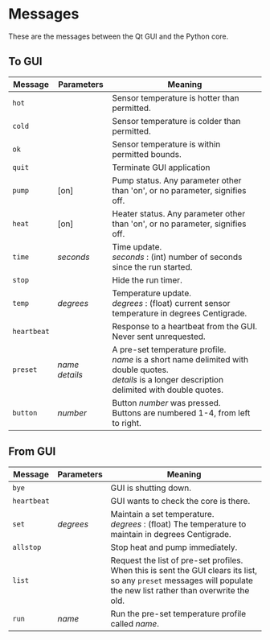 # Messages

These are the messages between the Qt GUI and the Python core.

## To GUI

Message|Parameters|Meaning
---|---|---
`hot` | | Sensor temperature is hotter than permitted.
`cold` | | Sensor temperature is colder than permitted.
`ok` | | Sensor temperature is within permitted bounds.
`quit` | | Terminate GUI application
`pump` | [on] | Pump status. Any parameter other than 'on', or no parameter, signifies off.
`heat` | [on] | Heater status. Any parameter other than 'on', or no parameter, signifies off.
`time` | *seconds* | Time update.<br> *seconds* : (int) number of seconds since the run started.
`stop` | | Hide the run timer.
`temp` | *degrees* | Temperature update.<br> *degrees* : (float) current sensor temperature in degrees Centigrade. 
`heartbeat` | | Response to a heartbeat from the GUI. Never sent unrequested.
`preset` | *name* *details* | A pre-set temperature profile.<br>*name* is a short name delimited with double quotes.<br>*details* is a longer description delimited with double quotes.
`button` | *number* | Button *number* was pressed.<br>Buttons are numbered 1-4, from left to right.


## From GUI

Message|Parameters|Meaning
---|---|---
`bye` | | GUI is shutting down.
`heartbeat` | | GUI wants to check the core is there.
`set` | *degrees* | Maintain a set temperature.<br> *degrees* : (float) The temperature to maintain in degrees Centigrade. 
`allstop` |  | Stop heat and pump immediately.
`list` |  | Request the list of pre-set profiles.<br>When this is sent the GUI clears its list, so any `preset` messages will populate the new list rather than overwrite the old.
`run` | *name* | Run the pre-set temperature profile called *name*.
